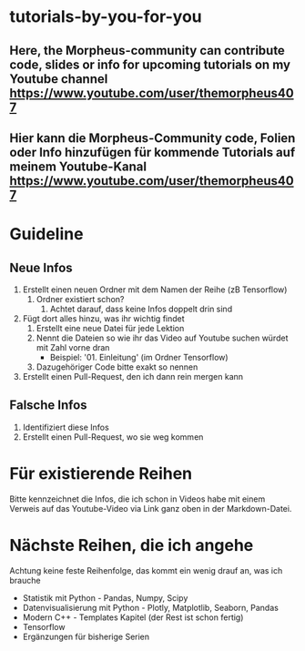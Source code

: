 # tutorials-by-you-for-you
## Here, the Morpheus-community can contribute code, slides or info for upcoming tutorials on my Youtube channel https://www.youtube.com/user/themorpheus407
## Hier kann die Morpheus-Community code, Folien oder Info hinzufügen für kommende Tutorials auf meinem Youtube-Kanal https://www.youtube.com/user/themorpheus407

# Guideline

## Neue Infos
1. Erstellt einen neuen Ordner mit dem Namen der Reihe (zB Tensorflow)
    1. Ordner existiert schon?
        1. Achtet darauf, dass keine Infos doppelt drin sind
1. Fügt dort alles hinzu, was ihr wichtig findet
    1. Erstellt eine neue Datei für jede Lektion
    1. Nennt die Dateien so wie ihr das Video auf Youtube suchen würdet mit Zahl vorne dran
        * Beispiel: '01. Einleitung' (im Ordner Tensorflow)
    1. Dazugehöriger Code bitte exakt so nennen
1. Erstellt einen Pull-Request, den ich dann rein mergen kann

## Falsche Infos
1. Identifiziert diese Infos
2. Erstellt einen Pull-Request, wo sie weg kommen

# Für existierende Reihen
Bitte kennzeichnet die Infos, die ich schon in Videos habe mit einem Verweis auf das Youtube-Video via Link ganz oben in der Markdown-Datei.

# Nächste Reihen, die ich angehe
Achtung keine feste Reihenfolge, das kommt ein wenig drauf an, was ich brauche
* Statistik mit Python - Pandas, Numpy, Scipy
* Datenvisualisierung mit Python - Plotly, Matplotlib, Seaborn, Pandas
* Modern C++ - Templates Kapitel (der Rest ist schon fertig)
* Tensorflow
* Ergänzungen für bisherige Serien
